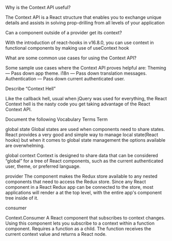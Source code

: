 Why is the Context API useful?

The Context API is a React structure that enables you to exchange unique details and assists in solving prop-drilling from all levels of your application


Can a component outside of a provider get its context?

With the introduction of react-hooks in v16.8.0, you can use context in functional components by making use of useContext hook


What are some common use cases for using the Context API?

Some sample use cases where the Context API proves helpful are: Theming — Pass down app theme. i18n — Pass down translation messages. Authentication — Pass down current authenticated user.


Describe “Context Hell”

Like the callback hell, usual when jQuery was used for everything, the React Context hell is the nasty code you get taking advantage of the React Context API.

Document the following Vocabulary Terms
Term


global state
Global states are used when components need to share states. React provides a very good and simple way to manage local state(React hooks) but when it comes to global state management the options available are overwhelming.

global context
Context is designed to share data that can be considered “global” for a tree of React components, such as the current authenticated user, theme, or preferred language.

provider
The <Provider> component makes the Redux store available to any nested components that need to access the Redux store. Since any React component in a React Redux app can be connected to the store, most applications will render a <Provider> at the top level, with the entire app's component tree inside of it.
  
consumer
  
  Context.Consumer
A React component that subscribes to context changes. Using this component lets you subscribe to a context within a function component. Requires a function as a child. The function receives the current context value and returns a React node.
  
  
  
